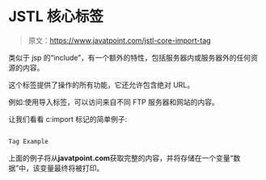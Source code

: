 # JSTL 核心<import>标签</import>

> 原文：<https://www.javatpoint.com/jstl-core-import-tag>

<import>类似于 jsp 的“include”，有一个额外的特性，包括服务器内或服务器外的任何资源的内容。</import>

这个标签提供了<include>操作的所有功能，它还允许包含绝对 URL。</include>

例如:使用导入标签，可以访问来自不同 FTP 服务器和网站的内容。

让我们看看 c:import 标记的简单例子:

```java

Tag Example

```

上面的例子将从**javatpoint.com**获取完整的内容，并将存储在一个变量“数据”中，该变量最终将被打印。